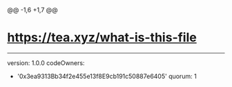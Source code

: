 @@ -1,6 +1,7 @@
# https://tea.xyz/what-is-this-file
---
version: 1.0.0
codeOwners:
  - '0x3ea9313Bb34f2e455e13f8E9cb191c50887e6405'
quorum: 1
